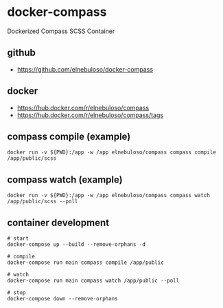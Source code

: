 # docker-compass

Dockerized Compass SCSS Container

## github

- https://github.com/elnebuloso/docker-compass

## docker

- https://hub.docker.com/r/elnebuloso/compass
- https://hub.docker.com/r/elnebuloso/compass/tags

## compass compile (example)

```text
docker run -v ${PWD}:/app -w /app elnebuloso/compass compass compile /app/public/scss
```

## compass watch (example)

```text
docker run -v ${PWD}:/app -w /app elnebuloso/compass compass watch /app/public/scss --poll
```

## container development

```
# start
docker-compose up --build --remove-orphans -d

# compile
docker-compose run main compass compile /app/public

# watch
docker-compose run main compass watch /app/public --poll

# stop
docker-compose down --remove-orphans
```